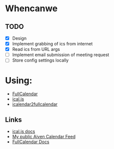# Whencanwe

## TODO

* [x] Design
* [x] Implement grabbing of ics from internet
* [x] Read ics from URL args
* [ ] Implement email submission of meeting request
* [ ] Store config settings locally

# Using:

* [FullCalendar](https://github.com/fullcalendar/fullcalendar)
* [ical.js](https://github.com/mozilla-comm/ical.js)
* [icalendar2fullcalendar](https://github.com/leonaard/icalendar2fullcalendar)

## Links

* [ical.js docs](https://mozilla-comm.github.io/ical.js/api/)
* [My public Aiven Calendar Feed](https://calendar.google.com/calendar/ical/chrisg%40aiven.io/public/basic.ics)
* [FullCalendar Docs](https://fullcalendar.io/docs/date-clicking-selecting)